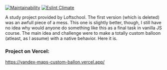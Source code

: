 [![Maintainability](https://api.codeclimate.com/v1/badges/1e5c66e35ce3fdb17607/maintainability)](https://codeclimate.com/github/igor23samohvalov/Yandex.Maps-API-custom-ballon/maintainability)
[![Eslint Climate](https://github.com/igor23samohvalov/Yandex.Maps-API-custom-ballon/actions/workflows/github-actions.yml/badge.svg)](https://github.com/igor23samohvalov/Yandex.Maps-API-custom-ballon/actions/workflows/github-actions.yml)

A study project provided by Loftschool. The first version (which is deleted) was an awfull piece of a mess. This one is slightly better, though, I still have no idea why would anyone do something like this as a final task in vanilla JS course. The main idea and challenge were to make a totally custom balloon (atleast, as I assume) with a native behavior. Here it is.

### Project on Vercel:
https://yandex-maps-custom-ballon.vercel.app/